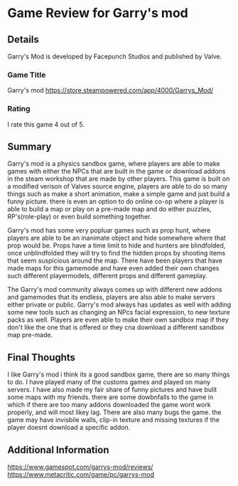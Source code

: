 # Game Review for Garry's mod

## Details
Garry's Mod is developed by Facepunch Studios and published by Valve. 

### Game Title
Garry's mod
https://store.steampowered.com/app/4000/Garrys_Mod/

### Rating
I rate this game 4 out of 5. 

## Summary
Garry's mod is a physics sandbox game, where players are able to make games with either the NPCs that are built in the game 
or download addons in the steam workshop that are made by other players. This game is built on a modified verison of Valves 
source engine, players are able to do so many things such as make a short animation, make a simple game and just build a funny
picture. there is even an option to do online co-op where a player is able to build a map or play on a pre-made map and do
either puzzles, RP's(role-play) or even build something together.

Garry's mod has some very popluar games such as prop hunt, where players are able to be an inanimate object and hide somewhere
where that prop would be. Props have a time limit to hide and hunters are blindfolded, once unblindfolded they will try to find
the hidden props by shooting items that seem suspicious around the map. There have been players that have made maps for this gamemode
and have even added their own changes such different playermodels, different props and different gameplay.

The Garry's mod community always comes up with different new addons and gamemodes that its endless, players are also able to make
servers either private or public. Garry's mod always has updates as well with adding some new tools such as changing an NPcs facial
expression, to new texture packs as well. Players are even able to make their own sandbox map if they don't like the one that is 
offered or they cna download a different sandbox map pre-made.

## Final Thoughts
I like Garry's mod i think its a good sandbox game, there are so many things to do. I have played many of the customs games and
played on many servers. I have also made my fair share of funny pictures and have bulit some maps with my friends. there are some
dowbnfalls to the game in which if there are too many addons downloaded the game wont work properly, and will most likey lag. There
are also many bugs the game. the game may have invisbile walls, clip-in texture and missing textures if the player doesnt
download a specific addon.

## Additional Information
https://www.gamespot.com/garrys-mod/reviews/
https://www.metacritic.com/game/pc/garrys-mod

